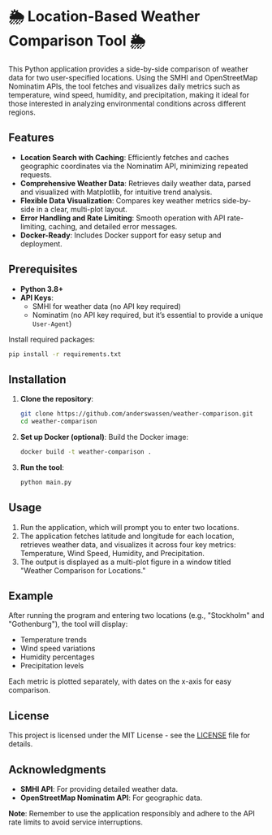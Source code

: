 
# 🌦️ Location-Based Weather Comparison Tool 🌦️

This Python application provides a side-by-side comparison of weather data for two user-specified locations. Using the SMHI and OpenStreetMap Nominatim APIs, the tool fetches and visualizes daily metrics such as temperature, wind speed, humidity, and precipitation, making it ideal for those interested in analyzing environmental conditions across different regions.

## Features

- **Location Search with Caching**: Efficiently fetches and caches geographic coordinates via the Nominatim API, minimizing repeated requests.
- **Comprehensive Weather Data**: Retrieves daily weather data, parsed and visualized with Matplotlib, for intuitive trend analysis.
- **Flexible Data Visualization**: Compares key weather metrics side-by-side in a clear, multi-plot layout.
- **Error Handling and Rate Limiting**: Smooth operation with API rate-limiting, caching, and detailed error messages.
- **Docker-Ready**: Includes Docker support for easy setup and deployment.

## Prerequisites

- **Python 3.8+**
- **API Keys**:
  - SMHI for weather data (no API key required)
  - Nominatim (no API key required, but it’s essential to provide a unique `User-Agent`)

Install required packages:

```bash
pip install -r requirements.txt
```

## Installation

1. **Clone the repository**:
   ```bash
   git clone https://github.com/anderswassen/weather-comparison.git
   cd weather-comparison
   ```

2. **Set up Docker (optional)**:
   Build the Docker image:
   ```bash
   docker build -t weather-comparison .
   ```

3. **Run the tool**:
   ```bash
   python main.py
   ```

## Usage

1. Run the application, which will prompt you to enter two locations.
2. The application fetches latitude and longitude for each location, retrieves weather data, and visualizes it across four key metrics: Temperature, Wind Speed, Humidity, and Precipitation.
3. The output is displayed as a multi-plot figure in a window titled "Weather Comparison for Locations."

## Example

After running the program and entering two locations (e.g., "Stockholm" and "Gothenburg"), the tool will display:

- Temperature trends
- Wind speed variations
- Humidity percentages
- Precipitation levels

Each metric is plotted separately, with dates on the x-axis for easy comparison.

## License

This project is licensed under the MIT License - see the [LICENSE](LICENSE) file for details.

## Acknowledgments

- **SMHI API**: For providing detailed weather data.
- **OpenStreetMap Nominatim API**: For geographic data.

**Note**: Remember to use the application responsibly and adhere to the API rate limits to avoid service interruptions.
